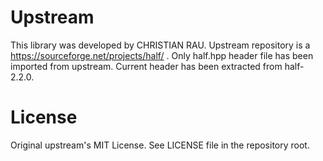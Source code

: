 # Upstream

This library was developed by CHRISTIAN RAU. Upstream repository is a https://sourceforge.net/projects/half/ .
Only half.hpp header file has been imported from upstream. Current header has been extracted from half-2.2.0.

# License

Original upstream's MIT License. See LICENSE file in the repository root.

